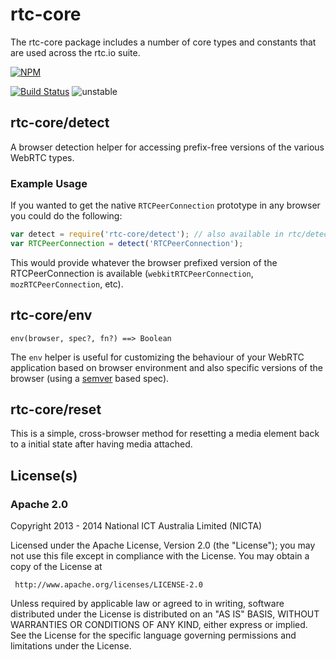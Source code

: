 # rtc-core

The rtc-core package includes a number of core types and constants that
are used across the rtc.io suite.


[![NPM](https://nodei.co/npm/rtc-core.png)](https://nodei.co/npm/rtc-core/)

[![Build Status](https://img.shields.io/travis/rtc-io/rtc-core.svg?branch=master)](https://travis-ci.org/rtc-io/rtc-core)
![unstable](https://img.shields.io/badge/stability-unstable-yellowgreen.svg)

## rtc-core/detect

A browser detection helper for accessing prefix-free versions of the various
WebRTC types.

### Example Usage

If you wanted to get the native `RTCPeerConnection` prototype in any browser
you could do the following:

```js
var detect = require('rtc-core/detect'); // also available in rtc/detect
var RTCPeerConnection = detect('RTCPeerConnection');
```

This would provide whatever the browser prefixed version of the
RTCPeerConnection is available (`webkitRTCPeerConnection`,
`mozRTCPeerConnection`, etc).

## rtc-core/env

```
env(browser, spec?, fn?) ==> Boolean
```

The `env` helper is useful for customizing the behaviour of your WebRTC
application based on browser environment and also specific versions of
the browser (using a [semver](http://semver.org/) based spec).

## rtc-core/reset

This is a simple, cross-browser method for resetting a media element
back to a initial state after having media attached.

## License(s)

### Apache 2.0

Copyright 2013 - 2014 National ICT Australia Limited (NICTA)

   Licensed under the Apache License, Version 2.0 (the "License");
   you may not use this file except in compliance with the License.
   You may obtain a copy of the License at

     http://www.apache.org/licenses/LICENSE-2.0

   Unless required by applicable law or agreed to in writing, software
   distributed under the License is distributed on an "AS IS" BASIS,
   WITHOUT WARRANTIES OR CONDITIONS OF ANY KIND, either express or implied.
   See the License for the specific language governing permissions and
   limitations under the License.
